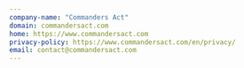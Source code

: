 ```yaml
---
company-name: "Commanders Act"
domain: commandersact.com
home: https://www.commandersact.com
privacy-policy: https://www.commandersact.com/en/privacy/
email: contact@commandersact.com
---
```




